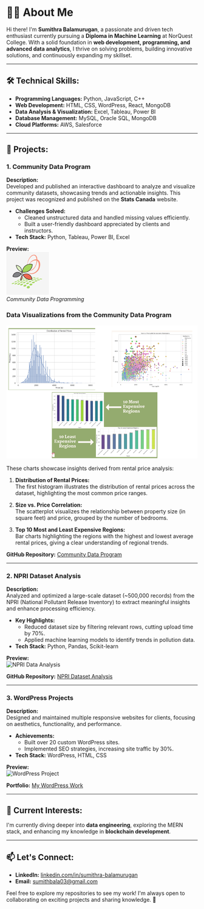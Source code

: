 # 👩‍💻 About Me  

Hi there! I'm **Sumithra Balamurugan**, a passionate and driven tech enthusiast currently pursuing a **Diploma in Machine Learning** at NorQuest College. With a solid foundation in **web development, programming, and advanced data analytics**, I thrive on solving problems, building innovative solutions, and continuously expanding my skillset.  

---

## 🛠 Technical Skills:  
- **Programming Languages:** Python, JavaScript, C++  
- **Web Development:** HTML, CSS, WordPress, React, MongoDB  
- **Data Analysis & Visualization:** Excel, Tableau, Power BI  
- **Database Management:** MySQL, Oracle SQL, MongoDB  
- **Cloud Platforms:** AWS, Salesforce  

---

## 🌟 Projects:  

### 1. **Community Data Program**  
**Description:**  
Developed and published an interactive dashboard to analyze and visualize community datasets, showcasing trends and actionable insights. This project was recognized and published on the **Stats Canada** website.  
- **Challenges Solved:**  
  - Cleaned unstructured data and handled missing values efficiently.  
  - Built a user-friendly dashboard appreciated by clients and instructors.  
- **Tech Stack:** Python, Tableau, Power BI, Excel  

**Preview:**  
![Community Data Programming Logo](community_Data_programming.png)  
*Community Data Programming* 

### Data Visualizations from the Community Data Program
![Community Data Visualizations](visula_community_data.png)


These charts showcase insights derived from rental price analysis:

1. **Distribution of Rental Prices:**  
   The first histogram illustrates the distribution of rental prices across the dataset, highlighting the most common price ranges.

2. **Size vs. Price Correlation:**  
   The scatterplot visualizes the relationship between property size (in square feet) and price, grouped by the number of bedrooms.

3. **Top 10 Most and Least Expensive Regions:**  
   Bar charts highlighting the regions with the highest and lowest average rental prices, giving a clear understanding of regional trends.



**GitHub Repository:** [Community Data Program](#)  

---

### 2. **NPRI Dataset Analysis**  
**Description:**  
Analyzed and optimized a large-scale dataset (~500,000 records) from the NPRI (National Pollutant Release Inventory) to extract meaningful insights and enhance processing efficiency.  
- **Key Highlights:**  
  - Reduced dataset size by filtering relevant rows, cutting upload time by 70%.  
  - Applied machine learning models to identify trends in pollution data.  
- **Tech Stack:** Python, Pandas, Scikit-learn  

**Preview:**  
![NPRI Data Analysis](https://via.placeholder.com/800x400.png?text=NPRI+Data+Analysis+Visualization)  

**GitHub Repository:** [NPRI Dataset Analysis](#)  

---

### 3. **WordPress Projects**  
**Description:**  
Designed and maintained multiple responsive websites for clients, focusing on aesthetics, functionality, and performance.  
- **Achievements:**  
  - Built over 20 custom WordPress sites.  
  - Implemented SEO strategies, increasing site traffic by 30%.  
- **Tech Stack:** WordPress, HTML, CSS  

**Preview:**  
![WordPress Project](https://via.placeholder.com/800x400.png?text=WordPress+Website+Preview)  

**Portfolio:** [My WordPress Work](#)  

---

## 🌱 Current Interests:  
I'm currently diving deeper into **data engineering**, exploring the MERN stack, and enhancing my knowledge in **blockchain development**.  

---

## 📫 Let's Connect:  
- **LinkedIn:** [linkedin.com/in/sumithra-balamurugan](https://linkedin.com/in/sumithra-balamurugan)  
- **Email:** [sumithbala03@gmail.com](mailto:sumithbala03@gmail.com)  

Feel free to explore my repositories to see my work! I'm always open to collaborating on exciting projects and sharing knowledge. 🚀  
